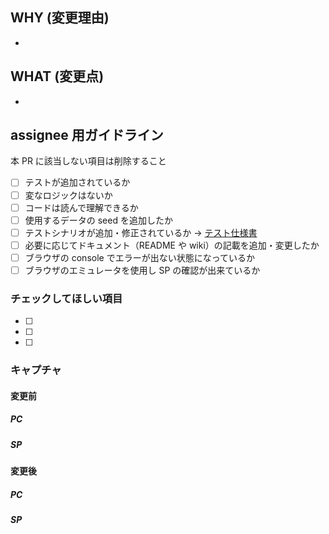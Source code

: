 ## WHY (変更理由)

-

## WHAT (変更点)

-

## assignee 用ガイドライン

本 PR に該当しない項目は削除すること

- [ ] テストが追加されているか
- [ ] 変なロジックはないか
- [ ] コードは読んで理解できるか
- [ ] 使用するデータの seed を追加したか
- [ ] テストシナリオが追加・修正されているか → [テスト仕様書](https://docs.google.com/spreadsheets/d/1xeXe7ywf10guTmoYnyr6F8E3HuWmB44oAVfvnt9RXfg/edit#gid=0)
- [ ] 必要に応じてドキュメント（README や wiki）の記載を追加・変更したか
- [ ] ブラウザの console でエラーが出ない状態になっているか
- [ ] ブラウザのエミュレータを使用し SP の確認が出来ているか

### チェックしてほしい項目

- [ ]
- [ ]
- [ ]

### キャプチャ

#### 変更前

##### PC

##### SP

#### 変更後

##### PC

##### SP
